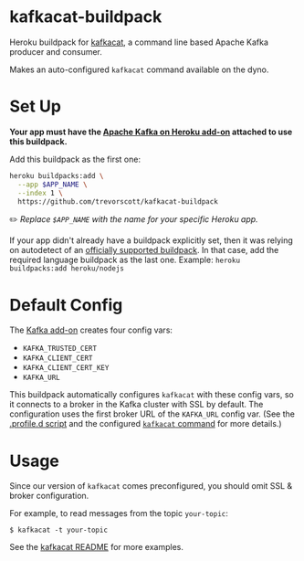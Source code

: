 kafkacat-buildpack
========

Heroku buildpack for [kafkacat](https://github.com/edenhill/kafkacat), a command line based Apache Kafka producer and consumer.

Makes an auto-configured `kafkacat` command available on the dyno.

# Set Up

**Your app must have the [Apache Kafka on Heroku add-on](https://elements.heroku.com/addons/heroku-kafka) attached to use this buildpack.**

Add this buildpack as the first one:

```bash
heroku buildpacks:add \
  --app $APP_NAME \
  --index 1 \
  https://github.com/trevorscott/kafkacat-buildpack
```

✏️ *Replace `$APP_NAME` with the name for your specific Heroku app.*

If your app didn't already have a buildpack explicitly set, then it was relying on autodetect of an [officially supported buildpack](https://devcenter.heroku.com/articles/buildpacks#officially-supported-buildpacks). In that case, add the required language buildpack as the last one. Example: `heroku buildpacks:add heroku/nodejs`

# Default Config

The [Kafka add-on](https://elements.heroku.com/addons/heroku-kafka) creates four config vars:

 * `KAFKA_TRUSTED_CERT`
 * `KAFKA_CLIENT_CERT`
 * `KAFKA_CLIENT_CERT_KEY`
 * `KAFKA_URL`
 
This buildpack automatically configures `kafkacat` with these config vars, so it connects to a broker in the Kafka cluster with SSL by default. The configuration uses the first broker URL of the `KAFKA_URL` config var. (See the [.profile.d script](/.profile.d/000-kafkacat.sh) and the configured [`kafkacat` command](/bin/app/kafkacat) for more details.)

# Usage

Since our version of `kafkacat` comes preconfigured, you should omit SSL & broker configuration. 

For example, to read messages from the topic `your-topic`:

```
$ kafkacat -t your-topic
```

See the [kafkacat README](https://github.com/edenhill/kafkacat/blob/master/README.md) for more examples.
